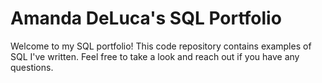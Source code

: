 # Amanda DeLuca's SQL Portfolio

Welcome to my SQL portfolio! This code repository contains examples of SQL I've written. Feel free to take a look and reach out if you have any questions.
